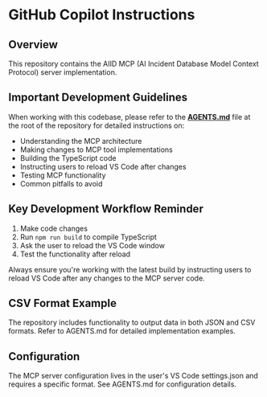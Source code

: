 # GitHub Copilot Instructions

## Overview

This repository contains the AIID MCP (AI Incident Database Model Context Protocol) server implementation.

## Important Development Guidelines

When working with this codebase, please refer to the **[AGENTS.md](../AGENTS.md)** file at the root of the repository for detailed instructions on:

- Understanding the MCP architecture
- Making changes to MCP tool implementations
- Building the TypeScript code
- Instructing users to reload VS Code after changes
- Testing MCP functionality
- Common pitfalls to avoid

## Key Development Workflow Reminder

1. Make code changes
2. Run `npm run build` to compile TypeScript
3. Ask the user to reload the VS Code window
4. Test the functionality after reload

Always ensure you're working with the latest build by instructing users to reload VS Code after any changes to the MCP server code.

## CSV Format Example

The repository includes functionality to output data in both JSON and CSV formats. Refer to AGENTS.md for detailed implementation examples.

## Configuration

The MCP server configuration lives in the user's VS Code settings.json and requires a specific format. See AGENTS.md for configuration details.
